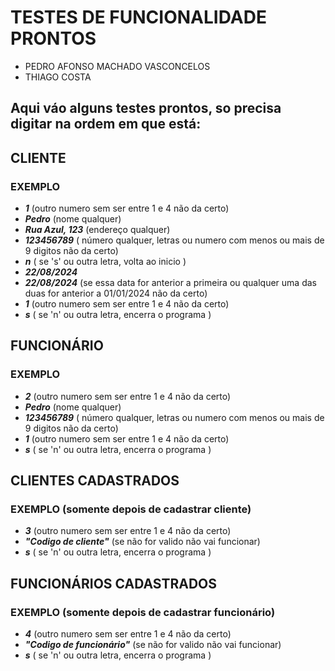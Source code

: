 # TESTES DE FUNCIONALIDADE PRONTOS
- PEDRO AFONSO MACHADO VASCONCELOS
- THIAGO COSTA
## Aqui váo alguns testes prontos, so precisa digitar na ordem em que está:

## CLIENTE
### EXEMPLO
- ***1*** (outro numero sem ser entre 1 e 4 não da certo)
- ***Pedro*** (nome qualquer)
- ***Rua Azul, 123*** (endereço qualquer)
- ***123456789*** ( número qualquer, letras ou numero com menos ou mais de 9 digitos não da certo)
- ***n*** ( se 's' ou outra letra, volta ao inicio )
- ***22/08/2024***
- ***22/08/2024*** (se essa data for anterior a primeira ou qualquer uma das duas for anterior a 01/01/2024 não da certo)
- ***1*** (outro numero sem ser entre 1 e 4 não da certo)
- ***s*** ( se 'n' ou outra letra, encerra o programa )

## FUNCIONÁRIO
### EXEMPLO
- ***2*** (outro numero sem ser entre 1 e 4 não da certo)
- ***Pedro*** (nome qualquer)
- ***123456789*** ( número qualquer, letras ou numero com menos ou mais de 9 digitos não da certo)
- ***1*** (outro numero sem ser entre 1 e 4 não da certo)
- ***s*** ( se 'n' ou outra letra, encerra o programa )

## CLIENTES CADASTRADOS
### EXEMPLO (somente depois de cadastrar cliente)
- ***3*** (outro numero sem ser entre 1 e 4 não da certo)
- ***"Codigo de cliente"*** (se não for valido não vai funcionar)
- ***s*** ( se 'n' ou outra letra, encerra o programa )

## FUNCIONÁRIOS CADASTRADOS
### EXEMPLO (somente depois de cadastrar funcionário)
- ***4*** (outro numero sem ser entre 1 e 4 não da certo)
- ***"Codigo de funcionário"*** (se não for valido não vai funcionar)
- ***s*** ( se 'n' ou outra letra, encerra o programa )
